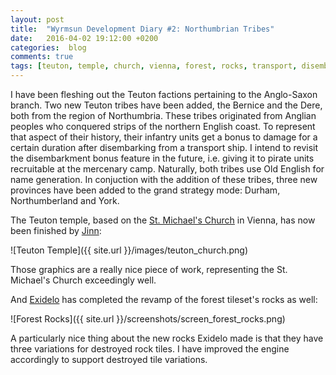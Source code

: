 ```yaml
---
layout: post
title:  "Wyrmsun Development Diary #2: Northumbrian Tribes"
date:   2016-04-02 19:12:00 +0200
categories:  blog
comments: true
tags: [teuton, temple, church, vienna, forest, rocks, transport, disembarkment, disembarkment bonus, english, england, bernice, dere, northumbria, anglian, anglo-saxon, old english]
---
```

I have been fleshing out the Teuton factions pertaining to the Anglo-Saxon branch. Two new Teuton tribes have been added, the Bernice and the Dere, both from the region of Northumbria. These tribes originated from Anglian peoples who conquered strips of the northern English coast. To represent that aspect of their history, their infantry units get a bonus to damage for a certain duration after disembarking from a transport ship. I intend to revisit the disembarkment bonus feature in the future, i.e. giving it to pirate units recruitable at the mercenary camp. Naturally, both tribes use Old English for name generation. In conjuction with the addition of these tribes, three new provinces have been added to the grand strategy mode: Durham, Northumberland and York.

The Teuton temple, based on the [St. Michael's Church](http://www.michaelerkirche.at/content/en/tours/0) in Vienna, has now been finished by [Jinn](http://jinndevil.tumblr.com/):

![Teuton Temple]({{ site.url }}/images/teuton_church.png)

Those graphics are a really nice piece of work, representing the St. Michael's Church exceedingly well.

And [Exidelo](http://www.pixeljoint.com/p/26118.htm) has completed the revamp of the forest tileset's rocks as well:

![Forest Rocks]({{ site.url }}/screenshots/screen_forest_rocks.png)

A particularly nice thing about the new rocks Exidelo made is that they have three variations for destroyed rock tiles. I have improved the engine accordingly to support destroyed tile variations.